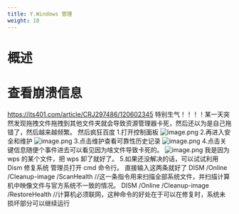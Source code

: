 ```yaml
---
title: Y.Windows 管理
weight: 10
---
```


# 概述

>


# 查看崩溃信息

<https://its401.com/article/CRJ297486/120602345>
特别生气！！！！某一天突然发现拖拽文件拖拽到其他文件夹就会导致资源管理器卡死，然后还以为是自己拖错了，然后越来越频繁。
然后疯狂百度 1.打开控制面板
![image.png](https://notes-learning.oss-cn-beijing.aliyuncs.com/qnpbng/1654348939190-57e80915-99a7-4521-992f-683029eff444.png) 2.再进入安全和维护
![image.png](https://notes-learning.oss-cn-beijing.aliyuncs.com/qnpbng/1654348939189-d155d75e-ee86-4dce-8ddf-66eb077b7138.png) 3.点击维护查看可靠性历史记录
![image.png](https://notes-learning.oss-cn-beijing.aliyuncs.com/qnpbng/1654348939189-f0bf328c-11eb-449c-91d7-a67f2d7c6e84.png) 4.点击关键信息随便个事件进去可以看见因为啥文件导致卡死的。
![image.png](https://notes-learning.oss-cn-beijing.aliyuncs.com/qnpbng/1654348939160-131bfda2-8f0e-466b-b0d9-941a4542d9c0.png)
我是因为 wps 的某个文件，把 wps 卸了就好了。 5.如果还没解决的话，可以试试利用 Dism 修复系统
管理员打开 cmd 命令行。
直接输入这两条就好了
DISM /Online /Cleanup-image /ScanHealth //这一条指令用来扫描全部系统文件，并扫描计算机中映像文件与官方系统不一致的情况。 DISM /Online /Cleanup-image /RestoreHealth //计算机必须联网，这种命令的好处在于可以在修复时，系统未损坏部分可以继续运行
